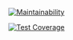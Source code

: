 [![Maintainability](https://api.codeclimate.com/v1/badges/f05b71536424b4ee95e6/maintainability)](https://codeclimate.com/github/elfmsk/project-lvl1-s328/maintainability)

[![Test Coverage](https://api.codeclimate.com/v1/badges/f05b71536424b4ee95e6/test_coverage)](https://codeclimate.com/github/elfmsk/project-lvl1-s328/test_coverage)
